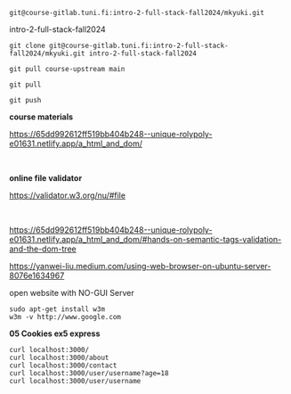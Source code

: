 ```
git@course-gitlab.tuni.fi:intro-2-full-stack-fall2024/mkyuki.git
```

intro-2-full-stack-fall2024

```
git clone git@course-gitlab.tuni.fi:intro-2-full-stack-fall2024/mkyuki.git intro-2-full-stack-fall2024

git pull course-upstream main

git pull

git push

```

**course materials**

https://65dd992612ff519bb404b248--unique-rolypoly-e01631.netlify.app/a_html_and_dom/

<br>

**online file validator**

https://validator.w3.org/nu/#file

<br>


https://65dd992612ff519bb404b248--unique-rolypoly-e01631.netlify.app/a_html_and_dom/#hands-on-semantic-tags-validation-and-the-dom-tree


https://yanwei-liu.medium.com/using-web-browser-on-ubuntu-server-8076e1634967

open website with NO-GUI Server

```
sudo apt-get install w3m
w3m -v http://www.google.com
```



**05 Cookies ex5 express**

```
curl localhost:3000/
curl localhost:3000/about
curl localhost:3000/contact
curl localhost:3000/user/username?age=18
curl localhost:3000/user/username
```

